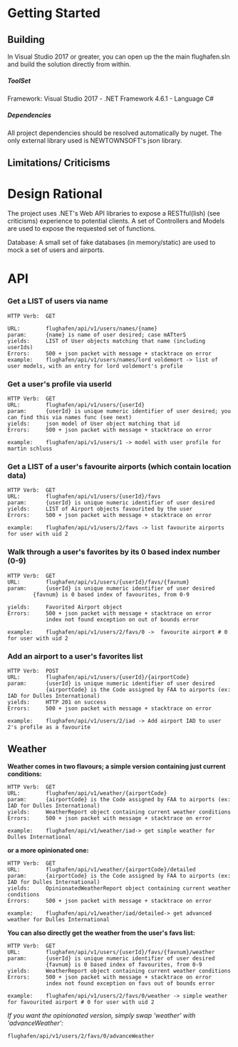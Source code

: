 


# Getting Started
## Building
In Visual Studio 2017 or greater, you can open up the the main flughafen.sln and build the solution directly from within.

##### ToolSet
Framework: Visual Studio 2017 - .NET Framework 4.6.1 - Language C#

##### Dependencies
All project dependencies should be resolved automatically by nuget. The only external library used is NEWTOWNSOFT's json library.

## Limitations/ Criticisms 

# Design Rational
The project uses .NET's Web API libraries to expose a RESTful(lish) (see criticisms) experience to potential clients. A set of Controllers and Models are used to expose the requested set of functions.

Database: A small set of fake databases (in memory/static) are used to mock a set of users and airports.

# API

### Get a LIST of users via name
```
HTTP Verb:	GET 

URL:		flughafen/api/v1/users/names/{name}
param:		{name} is name of user desired; case mATterS
yields:		LIST of User objects matching that name (including userIds)
Errors:		500 + json packet with message + stacktrace on error
example:	flughafen/api/v1/users/names/lord voldemort -> list of user models, with an entry for lord voldemort's profile
```


### Get a user's profile via userId
```
HTTP Verb:	GET 
URL:		flughafen/api/v1/users/{userId}
param:		{userId} is unique numeric identifier of user desired; you can find this via names func (see next)
yields:		json model of User object matching that id
Errors:		500 + json packet with message + stacktrace on error

example:	flughafen/api/v1/users/1 -> model with user profile for martin schluss
```

### Get a LIST of a user's favourite airports (which contain location data)
```
HTTP Verb:	GET 
URL:		flughafen/api/v1/users/{userId}/favs
param:		{userId} is unique numeric identifier of user desired
yields:		LIST of Airport objects favourited by the user
Errors:		500 + json packet with message + stacktrace on error

example:	flughafen/api/v1/users/2/favs -> list favourite airports for user with uid 2
```

### Walk through a user's favorites by its 0 based index number (0-9)
```
HTTP Verb:	GET 
URL:		flughafen/api/v1/users/{userId}/favs/{favnum}
param:		{userId} is unique numeric identifier of user desired
		{favnum} is 0 based index of favourites, from 0-9
		
yields:		Favorited Airport object
Errors:		500 + json packet with message + stacktrace on error
			index not found exception on out of bounds error

example:	flughafen/api/v1/users/2/favs/0 ->  favourite airport # 0 for user with uid 2
```

### Add an airport to a user's favorites list
```
HTTP Verb:	POST 
URL:		flughafen/api/v1/users/{userId}/{airportCode}
param:		{userId} is unique numeric identifier of user desired
			{airportCode} is the Code assigned by FAA to airports (ex: IAD for Dulles International) 
yields:		HTTP 201 on success
Errors:		500 + json packet with message + stacktrace on error

example:	flughafen/api/v1/users/2/iad -> Add airport IAD to user 2's profile as a favourite
```

## Weather

**Weather comes in two flavours; a simple version containing just current conditions:**
```
HTTP Verb:	GET 
URL:		flughafen/api/v1/weather/{airportCode}
param:		{airportCode} is the Code assigned by FAA to airports (ex: IAD for Dulles International)
yields:		WeatherReport object containing current weather conditions
Errors:		500 + json packet with message + stacktrace on error

example:	flughafen/api/v1/weather/iad-> get simple weather for Dulles International
```

**or a more opinionated one:**
```
HTTP Verb:	GET 
URL:		flughafen/api/v1/weather/{airportCode}/detailed
param:		{airportCode} is the Code assigned by FAA to airports (ex: IAD for Dulles International)
yields:		OpinionatedWeatherReport object containing current weather conditions
Errors:		500 + json packet with message + stacktrace on error

example:	flughafen/api/v1/weather/iad/detailed-> get advanced weather for Dulles International
```

**You can also directly get the weather from the user's favs list:**

```
HTTP Verb:	GET 
URL:		flughafen/api/v1/users/{userId}/favs/{favnum}/weather
param:		{userId} is unique numeric identifier of user desired
			{favnum} is 0 based index of favourites, from 0-9
yields:		WeatherReport object containing current weather conditions
Errors:		500 + json packet with message + stacktrace on error
			index not found exception on favs out of bounds error

example:	flughafen/api/v1/users/2/favs/0/weather -> simple weather for favourited airport # 0 for user with uid 2
```

*If you want the opinionated version, simply swap 'weather' with 'advanceWeather':*
```
flughafen/api/v1/users/2/favs/0/advanceWeather
```
